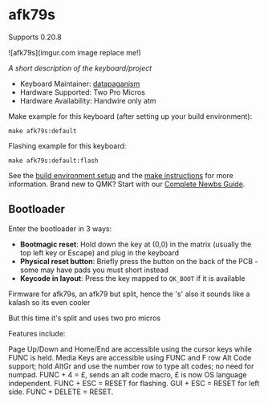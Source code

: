 # afk79s

Supports 0.20.8

![afk79s](imgur.com image replace me!)

*A short description of the keyboard/project*

* Keyboard Maintainer: [datapaganism](https://github.com/datapaganism)
* Hardware Supported: Two Pro Micros
* Hardware Availability: Handwire only atm

Make example for this keyboard (after setting up your build environment):

    make afk79s:default

Flashing example for this keyboard:

    make afk79s:default:flash

See the [build environment setup](https://docs.qmk.fm/#/getting_started_build_tools) and the [make instructions](https://docs.qmk.fm/#/getting_started_make_guide) for more information. Brand new to QMK? Start with our [Complete Newbs Guide](https://docs.qmk.fm/#/newbs).

## Bootloader

Enter the bootloader in 3 ways:

* **Bootmagic reset**: Hold down the key at (0,0) in the matrix (usually the top left key or Escape) and plug in the keyboard
* **Physical reset button**: Briefly press the button on the back of the PCB - some may have pads you must short instead
* **Keycode in layout**: Press the key mapped to `QK_BOOT` if it is available


Firmware for afk79s, an afk79 but split, hence the 's'
also it sounds like a kalash so its even cooler

But this time it's split and uses two pro micros

Features include:

Page Up/Down and Home/End are accessible using the cursor keys while FUNC is held. Media Keys are accessible using FUNC and F row Alt Code support; hold AltGr and use the number row to type alt codes; no need for numpad. FUNC + 4 = £, sends an alt code macro, £ is now OS language independent. FUNC + ESC = RESET for flashing.
GUI + ESC = RESET for left side.
FUNC + DELETE = RESET.
